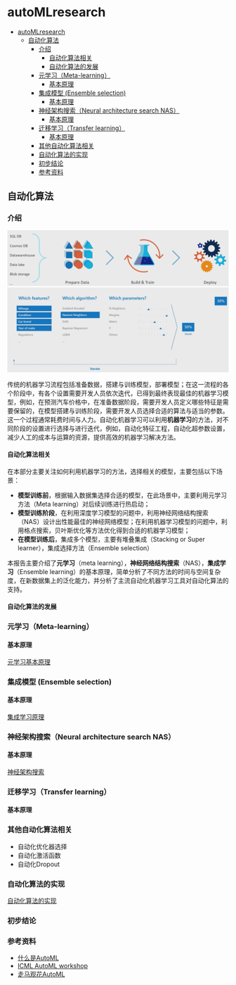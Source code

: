 # autoMLresearch


<!-- @import "[TOC]" {cmd="toc" depthFrom=1 depthTo=6 orderedList=false} -->

<!-- code_chunk_output -->

- [autoMLresearch](#automlresearch)
  - [自动化算法](#自动化算法)
    - [介绍](#介绍)
      - [自动化算法相关](#自动化算法相关)
      - [自动化算法的发展](#自动化算法的发展)
    - [元学习（Meta-learning）](#元学习meta-learning)
      - [基本原理](#基本原理)
    - [集成模型 (Ensemble selection)](#集成模型-ensemble-selection)
      - [基本原理](#基本原理-1)
    - [神经架构搜索（Neural architecture search NAS）](#神经架构搜索neural-architecture-search-nas)
      - [基本原理](#基本原理-2)
    - [迁移学习（Transfer learning）](#迁移学习transfer-learning)
      - [基本原理](#基本原理-3)
    - [其他自动化算法相关](#其他自动化算法相关)
    - [自动化算法的实现](#自动化算法的实现)
    - [初步结论](#初步结论)
    - [参考资料](#参考资料)

<!-- /code_chunk_output -->



## 自动化算法

### 介绍

![machine learning pipeline](./Images/ml_pipeline.png)
![handcrafted machine learning](./Images/ml_handcraft.png)

传统的机器学习流程包括准备数据，搭建与训练模型，部署模型；在这一流程的各个阶段中，有各个设置需要开发人员依次迭代，已得到最终表现最佳的机器学习模型，例如，在预测汽车价格中，在准备数据阶段，需要开发人员定义哪些特征是需要保留的，在模型搭建与训练阶段，需要开发人员选择合适的算法与适当的参数。这一个过程通常耗费时间与人力。自动化机器学习可以利用**机器学习**的方法，对不同阶段的设置进行选择与进行迭代，例如，自动化特征工程，自动化超参数设置，减少人工的成本与运算的资源，提供高效的机器学习解决方法。

#### 自动化算法相关
在本部分主要关注如何利用机器学习的方法，选择相关的模型，主要包括以下场景：
- **模型训练前**，根据输入数据集选择合适的模型，在此场景中，主要利用元学习方法（Meta learning）对后续训练进行热启动；
- **模型训练阶段**，在利用深度学习模型的问题中，利用神经网络结构搜索（NAS）设计出性能最佳的神经网络模型；在利用机器学习模型的问题中，利用格点搜索，贝叶斯优化等方法优化得到合适的机器学习模型；
- **在模型训练后**，集成多个模型，主要有堆叠集成（Stacking or Super learner），集成选择方法（Ensemble selection）

本报告主要介绍了**元学习**（meta learning），**神经网络结构搜索**（NAS），**集成学习**（Ensemble learning）的基本原理，简单分析了不同方法的时间与空间复杂度，在新数据集上的泛化能力，并分析了主流自动化机器学习工具对自动化算法的支持。

#### 自动化算法的发展



### 元学习（Meta-learning）
#### 基本原理
[元学习基本原理](https://git.iflytek.com/hangji/automlresearch/-/blob/master/Theory/metalearning.md)


### 集成模型 (Ensemble selection)
#### 基本原理

[集成学习原理](https://git.iflytek.com/hangji/automlresearch/-/blob/master/Theory/ensemble_selection.md)


### 神经架构搜索（Neural architecture search NAS）
#### 基本原理
[神经架构搜索](https://git.iflytek.com/hangji/automlresearch/-/blob/master/Theory/NAS.md)



### 迁移学习（Transfer learning）
#### 基本原理

### 其他自动化算法相关
- 自动化优化器选择
- 自动化激活函数
- 自动化Dropout

### 自动化算法的实现
[自动化算法的实现](https://git.iflytek.com/hangji/automlresearch/-/blob/master/Implementations/Implementations.md)


### 初步结论




### 参考资料

- [什么是AutoML](https://www.microsoft.com/zh-cn/videoplayer/embed/RE2Xc9t?postJsllMsg=true&autoCaptions=zh-cn)
- [ICML AutoML workshop](https://slideslive.com/icml-2020/7th-icml-workshop-on-automated-machine-learning-automl-2020)
- [走马观花AutoML](https://zhuanlan.zhihu.com/p/212512984)

